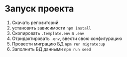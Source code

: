 # Запуск проекта

1. Скачать репозиторий
2. установить зависимости ```npm install```
3. Скопировать ```.template.env``` в ```.env```
4. Отридактировать ```.env```, ввести свою конфигурацию
5. Провести миграцию БД ```npm run migrate:up```
5. Заполнить БД данными ```npm run seed```